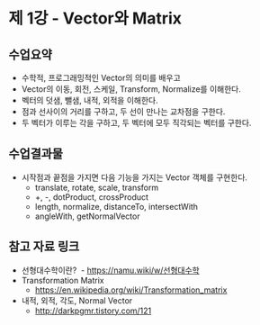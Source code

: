 # 제 1강 - Vector와 Matrix
## 수업요약
- 수학적, 프로그래밍적인 Vector의 의미를 배우고 
- Vector의 이동, 회전, 스케일, Transform, Normalize를 이해한다.
- 벡터의 덧샘, 뺄샘, 내적, 외적을 이해한다.
- 점과 선사이의 거리를 구하고, 두 선이 만나는 교차점을 구한다.
- 두 벡터가 이루는 각을 구하고, 두 벡터에 모두 직각되는 벡터를 구한다.

## 수업결과물
- 시작점과 끝점을 가지면 다음 기능을 가지는 Vector 객체를 구현한다.
  - translate, rotate, scale, transform
  - +, -, dotProduct, crossProduct
  - length, normalize, distanceTo, intersectWith
  - angleWith, getNormalVector

## 참고 자료 링크
- 선형대수학이란?
  - https://namu.wiki/w/선형대수학
- Transformation Matrix
  - https://en.wikipedia.org/wiki/Transformation_matrix
- 내적, 외적, 각도, Normal Vector 
  - http://darkpgmr.tistory.com/121
